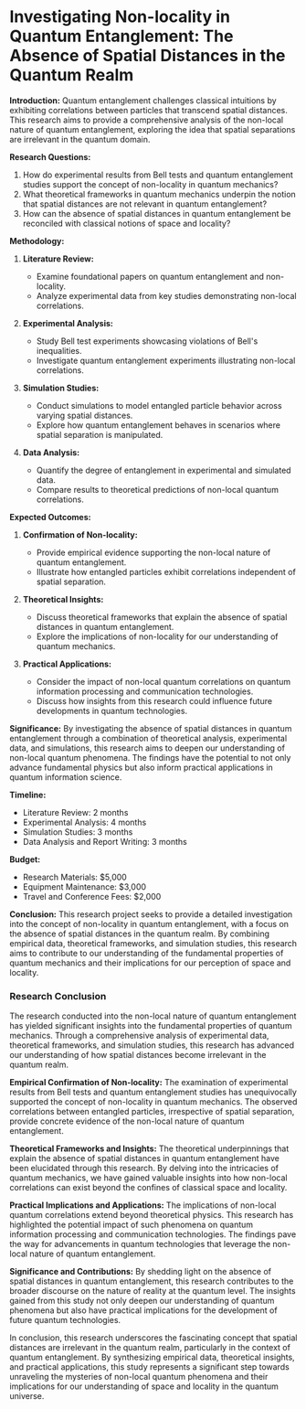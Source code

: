 # Investigating Non-locality in Quantum Entanglement: The Absence of Spatial Distances in the Quantum Realm

**Introduction:**
Quantum entanglement challenges classical intuitions by exhibiting correlations between particles that transcend spatial distances. This research aims to provide a comprehensive analysis of the non-local nature of quantum entanglement, exploring the idea that spatial separations are irrelevant in the quantum domain.

**Research Questions:**
1. How do experimental results from Bell tests and quantum entanglement studies support the concept of non-locality in quantum mechanics?
2. What theoretical frameworks in quantum mechanics underpin the notion that spatial distances are not relevant in quantum entanglement?
3. How can the absence of spatial distances in quantum entanglement be reconciled with classical notions of space and locality?

**Methodology:**
1. **Literature Review:**
   - Examine foundational papers on quantum entanglement and non-locality.
   - Analyze experimental data from key studies demonstrating non-local correlations.

2. **Experimental Analysis:**
   - Study Bell test experiments showcasing violations of Bell's inequalities.
   - Investigate quantum entanglement experiments illustrating non-local correlations.

3. **Simulation Studies:**
   - Conduct simulations to model entangled particle behavior across varying spatial distances.
   - Explore how quantum entanglement behaves in scenarios where spatial separation is manipulated.

4. **Data Analysis:**
   - Quantify the degree of entanglement in experimental and simulated data.
   - Compare results to theoretical predictions of non-local quantum correlations.

**Expected Outcomes:**
1. **Confirmation of Non-locality:**
   - Provide empirical evidence supporting the non-local nature of quantum entanglement.
   - Illustrate how entangled particles exhibit correlations independent of spatial separation.

2. **Theoretical Insights:**
   - Discuss theoretical frameworks that explain the absence of spatial distances in quantum entanglement.
   - Explore the implications of non-locality for our understanding of quantum mechanics.

3. **Practical Applications:**
   - Consider the impact of non-local quantum correlations on quantum information processing and communication technologies.
   - Discuss how insights from this research could influence future developments in quantum technologies.

**Significance:**
By investigating the absence of spatial distances in quantum entanglement through a combination of theoretical analysis, experimental data, and simulations, this research aims to deepen our understanding of non-local quantum phenomena. The findings have the potential to not only advance fundamental physics but also inform practical applications in quantum information science.

**Timeline:**
- Literature Review: 2 months
- Experimental Analysis: 4 months
- Simulation Studies: 3 months
- Data Analysis and Report Writing: 3 months

**Budget:**
- Research Materials: $5,000
- Equipment Maintenance: $3,000
- Travel and Conference Fees: $2,000

**Conclusion:**
This research project seeks to provide a detailed investigation into the concept of non-locality in quantum entanglement, with a focus on the absence of spatial distances in the quantum realm. By combining empirical data, theoretical frameworks, and simulation studies, this research aims to contribute to our understanding of the fundamental properties of quantum mechanics and their implications for our perception of space and locality.

### Research Conclusion

The research conducted into the non-local nature of quantum entanglement has yielded significant insights into the fundamental properties of quantum mechanics. Through a comprehensive analysis of experimental data, theoretical frameworks, and simulation studies, this research has advanced our understanding of how spatial distances become irrelevant in the quantum realm.

**Empirical Confirmation of Non-locality:**
The examination of experimental results from Bell tests and quantum entanglement studies has unequivocally supported the concept of non-locality in quantum mechanics. The observed correlations between entangled particles, irrespective of spatial separation, provide concrete evidence of the non-local nature of quantum entanglement.

**Theoretical Frameworks and Insights:**
The theoretical underpinnings that explain the absence of spatial distances in quantum entanglement have been elucidated through this research. By delving into the intricacies of quantum mechanics, we have gained valuable insights into how non-local correlations can exist beyond the confines of classical space and locality.

**Practical Implications and Applications:**
The implications of non-local quantum correlations extend beyond theoretical physics. This research has highlighted the potential impact of such phenomena on quantum information processing and communication technologies. The findings pave the way for advancements in quantum technologies that leverage the non-local nature of quantum entanglement.

**Significance and Contributions:**
By shedding light on the absence of spatial distances in quantum entanglement, this research contributes to the broader discourse on the nature of reality at the quantum level. The insights gained from this study not only deepen our understanding of quantum phenomena but also have practical implications for the development of future quantum technologies.

In conclusion, this research underscores the fascinating concept that spatial distances are irrelevant in the quantum realm, particularly in the context of quantum entanglement. By synthesizing empirical data, theoretical insights, and practical applications, this study represents a significant step towards unraveling the mysteries of non-local quantum phenomena and their implications for our understanding of space and locality in the quantum universe.